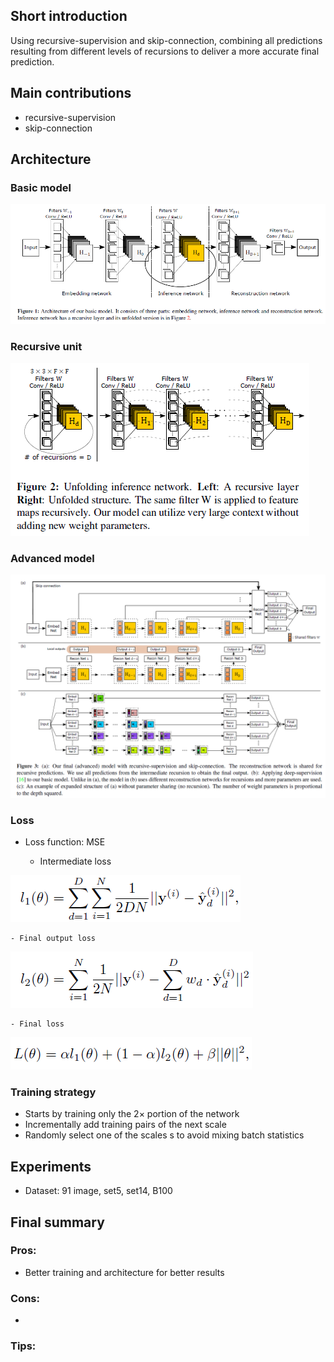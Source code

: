 ## Short introduction
Using recursive-supervision and skip-connection, combining all predictions resulting from different levels of recursions to deliver a more accurate final prediction.
## Main contributions
- recursive-supervision
- skip-connection

## Architecture

### Basic model
![alt text](Arch.PNG)

### Recursive unit
![alt text](R_unit.PNG)

### Advanced model
![text](Ad_arch.PNG)

### Loss
- Loss function: MSE

	- Intermediate loss

![alt text](Loss_inter.PNG)

	- Final output loss
	
![alt text](Loss_final.PNG)

	- Final loss
	
![alt text](Loss_all.PNG)

### Training strategy
- Starts by training only the 2× portion of the network
- Incrementally add training pairs of the next scale
- Randomly select one of the scales s to avoid mixing batch statistics

## Experiments
- Dataset: 91 image, set5, set14, B100


## Final summary
### Pros:
- Better training and architecture for better results
### Cons:
- 
### Tips:


